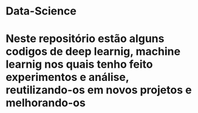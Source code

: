 # Data-Science
#  Neste repositório estão alguns codigos de deep learnig, machine  learnig nos quais tenho feito experimentos e  análise, reutilizando-os em novos projetos e melhorando-os
